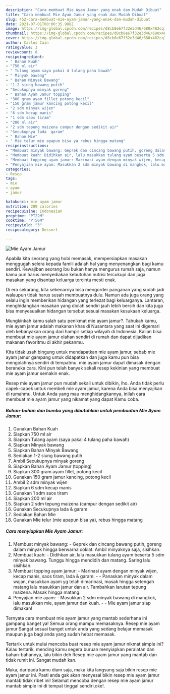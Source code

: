```yaml
---
description: "Cara membuat Mie Ayam Jamur yang enak dan Mudah Dibuat"
title: "Cara membuat Mie Ayam Jamur yang enak dan Mudah Dibuat"
slug: 452-cara-membuat-mie-ayam-jamur-yang-enak-dan-mudah-dibuat
date: 2021-07-01T08:00:35.988Z
image: https://img-global.cpcdn.com/recipes/d8cb8e67f32e3d46/680x482cq70/mie-ayam-jamur-foto-resep-utama.jpg
thumbnail: https://img-global.cpcdn.com/recipes/d8cb8e67f32e3d46/680x482cq70/mie-ayam-jamur-foto-resep-utama.jpg
cover: https://img-global.cpcdn.com/recipes/d8cb8e67f32e3d46/680x482cq70/mie-ayam-jamur-foto-resep-utama.jpg
author: Carlos Cain
ratingvalue: 3
reviewcount: 8
recipeingredient:
- " Bahan Kuah"
- "750 ml air"
- " Tulang ayam saya pakai 4 tulang paha bawah"
- " Minyak bawang"
- " Bahan Minyak Bawang"
- "1-2 siung bawang putih"
- "Secukupnya minyak goreng"
- " Bahan Ayam Jamur topping"
- "300 gram ayam fillet potong kecil"
- "150 gram jamur kancing potong kecil"
- "2 sdm minyak wijen"
- "6 sdm kecap manis"
- "1 sdm saos tiram"
- "200 ml air"
- "2 sdm tepung maizena campur dengan sedikit air"
- "Secukupnya lada  garam"
- " Bahan Mie"
- " Mie telur mie apapun bisa ya rebus hingga matang"
recipeinstructions:
- "Membuat minyak bawang: Geprek dan cincang bawang putih, goreng dalam minyak hingga berwarna coklat. Ambil minyaknya saja, sisihkan."
- "Membuat kuah: Didihkan air, lalu masukkan tulang ayam beserta 5 sdm minyak bawang. Tunggu hingga mendidih dan matang. Saring lalu sisihkan."
- "Membuat topping ayam jamur: Marinasi ayam dengan minyak wijen, kecap manis, saos tiram, lada &amp; garam.   Panaskan minyak dalam wajan, masukkan ayam yg telah dimarinasi, masak hingga setengah matang lalu masukkan jamur dan air. Tambahkan larutan tepung maizena. Masak hingga matang."
- "Penyajian mie ayam: Masukkan 2 sdm minyak bawang di mangkok, lalu masukkan mie, ayam jamur dan kuah.   Mie ayam jamur siap dimakan!"
categories:
- Resep
tags:
- mie
- ayam
- jamur

katakunci: mie ayam jamur 
nutrition: 289 calories
recipecuisine: Indonesian
preptime: "PT22M"
cooktime: "PT56M"
recipeyield: "3"
recipecategory: Dessert

---
```



![Mie Ayam Jamur](https://img-global.cpcdn.com/recipes/d8cb8e67f32e3d46/680x482cq70/mie-ayam-jamur-foto-resep-utama.jpg)

Apabila kita seorang yang hobi memasak, mempersiapkan masakan menggugah selera kepada famili adalah hal yang menyenangkan bagi kamu sendiri. Kewajiban seorang ibu bukan hanya mengurus rumah saja, namun kamu pun harus menyediakan kebutuhan nutrisi tercukupi dan juga masakan yang disantap keluarga tercinta mesti enak.

Di era  sekarang, kita sebenarnya bisa mengorder panganan yang sudah jadi walaupun tidak harus susah membuatnya dulu. Namun ada juga orang yang selalu ingin memberikan hidangan yang terlezat bagi keluarganya. Lantaran, menghidangkan masakan yang diolah sendiri jauh lebih bersih dan kita juga bisa menyesuaikan hidangan tersebut sesuai masakan kesukaan keluarga. 



Mungkinkah kamu salah satu penikmat mie ayam jamur?. Tahukah kamu, mie ayam jamur adalah makanan khas di Nusantara yang saat ini digemari oleh kebanyakan orang dari hampir setiap wilayah di Indonesia. Kalian bisa membuat mie ayam jamur olahan sendiri di rumah dan dapat dijadikan makanan favoritmu di akhir pekanmu.

Kita tidak usah bingung untuk mendapatkan mie ayam jamur, sebab mie ayam jamur gampang untuk didapatkan dan juga kamu pun bisa mengolahnya sendiri di tempatmu. mie ayam jamur dapat dimasak dengan beraneka cara. Kini pun telah banyak sekali resep kekinian yang membuat mie ayam jamur semakin enak.

Resep mie ayam jamur pun mudah sekali untuk dibikin, lho. Anda tidak perlu capek-capek untuk membeli mie ayam jamur, karena Anda bisa menyajikan di rumahmu. Untuk Anda yang mau menghidangkannya, inilah cara membuat mie ayam jamur yang nikamat yang dapat Kamu coba.

<!--inarticleads1-->

##### Bahan-bahan dan bumbu yang dibutuhkan untuk pembuatan Mie Ayam Jamur:

1. Gunakan  Bahan Kuah
1. Siapkan 750 ml air
1. Siapkan  Tulang ayam (saya pakai 4 tulang paha bawah)
1. Siapkan  Minyak bawang
1. Siapkan  Bahan Minyak Bawang
1. Sediakan 1-2 siung bawang putih
1. Ambil Secukupnya minyak goreng
1. Siapkan  Bahan Ayam Jamur (topping)
1. Siapkan 300 gram ayam fillet, potong kecil
1. Gunakan 150 gram jamur kancing, potong kecil
1. Ambil 2 sdm minyak wijen
1. Siapkan 6 sdm kecap manis
1. Gunakan 1 sdm saos tiram
1. Siapkan 200 ml air
1. Siapkan 2 sdm tepung maizena (campur dengan sedikit air)
1. Gunakan Secukupnya lada &amp; garam
1. Sediakan  Bahan Mie
1. Gunakan  Mie telur (mie apapun bisa ya), rebus hingga matang




<!--inarticleads2-->

##### Cara menyiapkan Mie Ayam Jamur:

1. Membuat minyak bawang: - Geprek dan cincang bawang putih, goreng dalam minyak hingga berwarna coklat. Ambil minyaknya saja, sisihkan.
1. Membuat kuah: - Didihkan air, lalu masukkan tulang ayam beserta 5 sdm minyak bawang. Tunggu hingga mendidih dan matang. Saring lalu sisihkan.
1. Membuat topping ayam jamur: - Marinasi ayam dengan minyak wijen, kecap manis, saos tiram, lada &amp; garam.  -  - Panaskan minyak dalam wajan, masukkan ayam yg telah dimarinasi, masak hingga setengah matang lalu masukkan jamur dan air. Tambahkan larutan tepung maizena. Masak hingga matang.
1. Penyajian mie ayam: - Masukkan 2 sdm minyak bawang di mangkok, lalu masukkan mie, ayam jamur dan kuah.  -  - Mie ayam jamur siap dimakan!




Ternyata cara membuat mie ayam jamur yang mantab sederhana ini gampang banget ya! Semua orang mampu memasaknya. Resep mie ayam jamur Sangat sesuai banget untuk anda yang sedang belajar memasak maupun juga bagi anda yang sudah hebat memasak.

Tertarik untuk mulai mencoba buat resep mie ayam jamur nikmat simple ini? Kalau tertarik, mending kamu segera buruan menyiapkan peralatan dan bahan-bahannya, lalu bikin deh Resep mie ayam jamur yang mantab dan tidak rumit ini. Sangat mudah kan. 

Maka, daripada kamu diam saja, maka kita langsung saja bikin resep mie ayam jamur ini. Pasti anda gak akan menyesal bikin resep mie ayam jamur mantab tidak ribet ini! Selamat mencoba dengan resep mie ayam jamur mantab simple ini di tempat tinggal sendiri,oke!.

